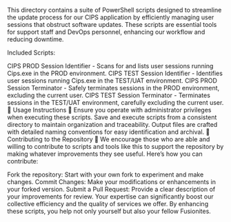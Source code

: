 This directory contains a suite of PowerShell scripts designed to streamline the update process for our CIPS application by efficiently managing user sessions that obstruct software updates. These scripts are essential tools for support staff and DevOps personnel, enhancing our workflow and reducing downtime.

Included Scripts:

CIPS PROD Session Identifier - Scans for and lists user sessions running Cips.exe in the PROD environment.
CIPS TEST Session Identifier - Identifies user sessions running Cips.exe in the TEST/UAT environment.
CIPS PROD Session Terminator - Safely terminates sessions in the PROD environment, excluding the current user.
CIPS TEST Session Terminator - Terminates sessions in the TEST/UAT environment, carefully excluding the current user.
🚀 Usage Instructions 🚀
Ensure you operate with administrator privileges when executing these scripts.
Save and execute scripts from a consistent directory to maintain organization and traceability.
Output files are crafted with detailed naming conventions for easy identification and archival.
🌟 Contributing to the Repository 🌟
We encourage those who are able and willing to contribute to scripts and tools like this to support the repository by making whatever improvements they see useful. Here’s how you can contribute:

Fork the repository: Start with your own fork to experiment and make changes.
Commit Changes: Make your modifications or enhancements in your forked version.
Submit a Pull Request: Provide a clear description of your improvements for review.
Your expertise can significantly boost our collective efficiency and the quality of services we offer. By enhancing these scripts, you help not only yourself but also your fellow Fusionites.